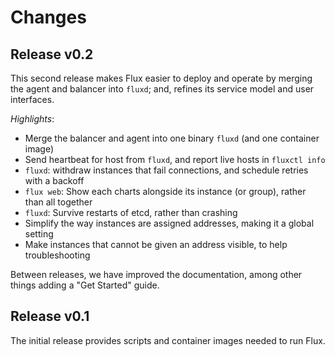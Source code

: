 # Changes

## Release v0.2

This second release makes Flux easier to deploy and operate by merging
the agent and balancer into `fluxd`; and, refines its service model
and user interfaces.

*Highlights*:

 * Merge the balancer and agent into one binary `fluxd` (and one container image)
 * Send heartbeat for host from `fluxd`, and report live hosts in `fluxctl info`
 * `fluxd`: withdraw instances that fail connections, and schedule retries with a backoff
 * `flux web`: Show each charts alongside its instance (or group), rather than all together
 * `fluxd`: Survive restarts of etcd, rather than crashing
 * Simplify the way instances are assigned addresses, making it a global setting
 * Make instances that cannot be given an address visible, to help troubleshooting

Between releases, we have improved the documentation, among other
things adding a "Get Started" guide.

## Release v0.1

The initial release provides scripts and container images needed to
run Flux.
